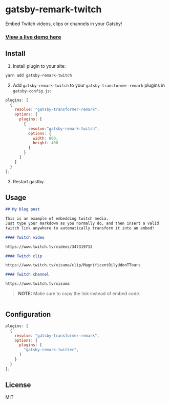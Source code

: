 # gatsby-remark-twitch

Embed Twitch videos, clips or channels in your Gatsby!

### [View a live demo here](https://remarktwitch.netlify.com/)

## Install

1. Install plugin to your site:

```bash
yarn add gatsby-remark-twitch
```

2. Add `gatsby-remark-twitch` to your `gatsby-transformer-remark` plugins in `gatsby-config.js`:

```js
plugins: [
  {
    resolve: "gatsby-transformer-remark",
    options: {
      plugins: [
        {
          resolve:"gatsby-remark-twitch",
          options: {
            width: 800,
            height: 400
          }
        }
      ]
    }
  }
];
```

3. Restart gastby.

## Usage

```markdown
## My blog post

This is an example of embedding twitch media.
Just type your markdown as you normally do, and then insert a valid
twitch link anywhere to automatically transform it into an embed!

#### Twitch video

https://www.twitch.tv/videos/347319713

#### Twitch clip

https://www.twitch.tv/xisuma/clip/MagnificentOilyUdonTTours

#### Twitch channel

https://www.twitch.tv/xisuma


```

> __NOTE:__ Make sure to copy the link instead of embed code.

<p align="center"><img src="https://i.imgur.com/h1dfPtk.jpg" alt="" /></p>

## Configuration

```js
plugins: [
  {
    resolve: "gatsby-transformer-remark",
    options: {
      plugins: [
        "gatsby-remark-twitter",
      ]
    }
  }
];
```

## License

MIT
